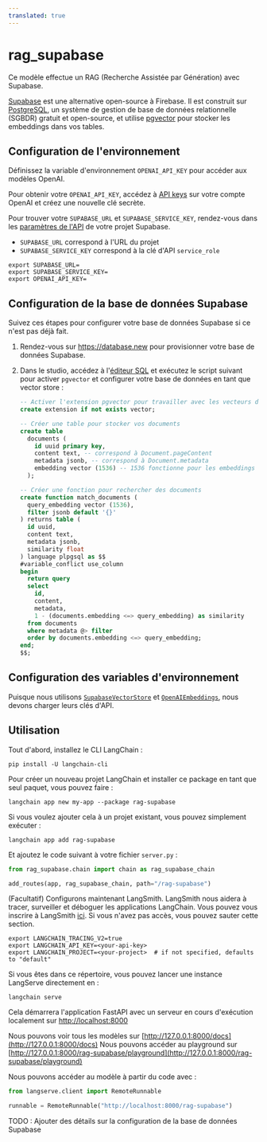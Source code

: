 ```yaml
---
translated: true
---
```


# rag_supabase

Ce modèle effectue un RAG (Recherche Assistée par Génération) avec Supabase.

[Supabase](https://supabase.com/docs) est une alternative open-source à Firebase. Il est construit sur [PostgreSQL](https://en.wikipedia.org/wiki/PostgreSQL), un système de gestion de base de données relationnelle (SGBDR) gratuit et open-source, et utilise [pgvector](https://github.com/pgvector/pgvector) pour stocker les embeddings dans vos tables.

## Configuration de l'environnement

Définissez la variable d'environnement `OPENAI_API_KEY` pour accéder aux modèles OpenAI.

Pour obtenir votre `OPENAI_API_KEY`, accédez à [API keys](https://platform.openai.com/account/api-keys) sur votre compte OpenAI et créez une nouvelle clé secrète.

Pour trouver votre `SUPABASE_URL` et `SUPABASE_SERVICE_KEY`, rendez-vous dans les [paramètres de l'API](https://supabase.com/dashboard/project/_/settings/api) de votre projet Supabase.

- `SUPABASE_URL` correspond à l'URL du projet
- `SUPABASE_SERVICE_KEY` correspond à la clé d'API `service_role`

```shell
export SUPABASE_URL=
export SUPABASE_SERVICE_KEY=
export OPENAI_API_KEY=
```

## Configuration de la base de données Supabase

Suivez ces étapes pour configurer votre base de données Supabase si ce n'est pas déjà fait.

1. Rendez-vous sur https://database.new pour provisionner votre base de données Supabase.
2. Dans le studio, accédez à l'[éditeur SQL](https://supabase.com/dashboard/project/_/sql/new) et exécutez le script suivant pour activer `pgvector` et configurer votre base de données en tant que vector store :

   ```sql
   -- Activer l'extension pgvector pour travailler avec les vecteurs d'embeddings
   create extension if not exists vector;

   -- Créer une table pour stocker vos documents
   create table
     documents (
       id uuid primary key,
       content text, -- correspond à Document.pageContent
       metadata jsonb, -- correspond à Document.metadata
       embedding vector (1536) -- 1536 fonctionne pour les embeddings OpenAI, à modifier si nécessaire
     );

   -- Créer une fonction pour rechercher des documents
   create function match_documents (
     query_embedding vector (1536),
     filter jsonb default '{}'
   ) returns table (
     id uuid,
     content text,
     metadata jsonb,
     similarity float
   ) language plpgsql as $$
   #variable_conflict use_column
   begin
     return query
     select
       id,
       content,
       metadata,
       1 - (documents.embedding <=> query_embedding) as similarity
     from documents
     where metadata @> filter
     order by documents.embedding <=> query_embedding;
   end;
   $$;
   ```

## Configuration des variables d'environnement

Puisque nous utilisons [`SupabaseVectorStore`](https://python.langchain.com/docs/integrations/vectorstores/supabase) et [`OpenAIEmbeddings`](https://python.langchain.com/docs/integrations/text_embedding/openai), nous devons charger leurs clés d'API.

## Utilisation

Tout d'abord, installez le CLI LangChain :

```shell
pip install -U langchain-cli
```

Pour créer un nouveau projet LangChain et installer ce package en tant que seul paquet, vous pouvez faire :

```shell
langchain app new my-app --package rag-supabase
```

Si vous voulez ajouter cela à un projet existant, vous pouvez simplement exécuter :

```shell
langchain app add rag-supabase
```

Et ajoutez le code suivant à votre fichier `server.py` :

```python
from rag_supabase.chain import chain as rag_supabase_chain

add_routes(app, rag_supabase_chain, path="/rag-supabase")
```

(Facultatif) Configurons maintenant LangSmith.
LangSmith nous aidera à tracer, surveiller et déboguer les applications LangChain.
Vous pouvez vous inscrire à LangSmith [ici](https://smith.langchain.com/).
Si vous n'avez pas accès, vous pouvez sauter cette section.

```shell
export LANGCHAIN_TRACING_V2=true
export LANGCHAIN_API_KEY=<your-api-key>
export LANGCHAIN_PROJECT=<your-project>  # if not specified, defaults to "default"
```

Si vous êtes dans ce répertoire, vous pouvez lancer une instance LangServe directement en :

```shell
langchain serve
```

Cela démarrera l'application FastAPI avec un serveur en cours d'exécution localement sur
[http://localhost:8000](http://localhost:8000)

Nous pouvons voir tous les modèles sur [http://127.0.0.1:8000/docs](http://127.0.0.1:8000/docs)
Nous pouvons accéder au playground sur [http://127.0.0.1:8000/rag-supabase/playground](http://127.0.0.1:8000/rag-supabase/playground)

Nous pouvons accéder au modèle à partir du code avec :

```python
from langserve.client import RemoteRunnable

runnable = RemoteRunnable("http://localhost:8000/rag-supabase")
```

TODO : Ajouter des détails sur la configuration de la base de données Supabase
